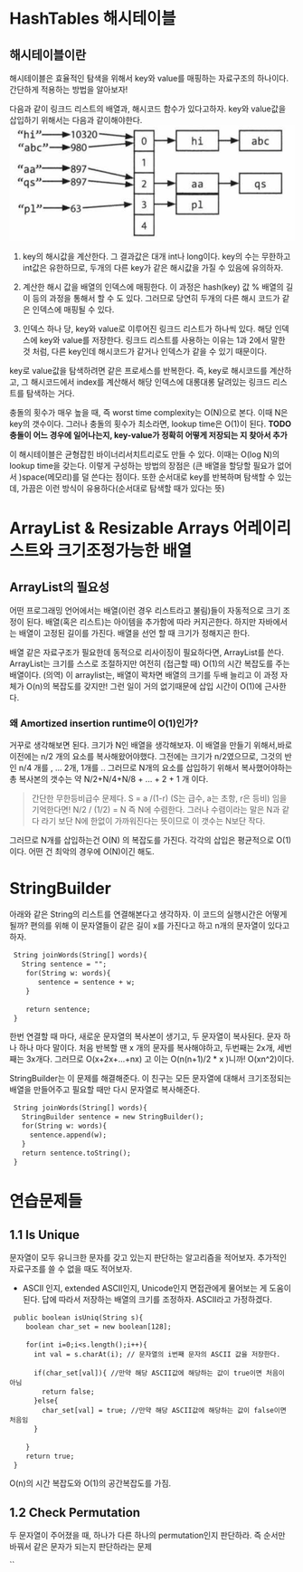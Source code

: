 # HashTables 해시테이블

## 해시테이블이란

해시테이블은 효율적인 탐색을 위해서 key와 value를 매핑하는 자료구조의 하나이다.
간단하게 적용하는 방법을 알아보자!

다음과 같이 링크드 리스트의 배열과, 해시코드 함수가 있다고하자.
key와 value값을 삽입하기 위해서는 다음과 같이해야한다.
![hashtable](hashtable.png)

1. key의 해시값을 계산한다. 그 결과값은 대개 int나 long이다. key의 수는 무한하고 int값은 유한하므로, 두개의 다른 key가 같은 해시값을 가질 수 있음에 유의하자.

2. 계산한 해시 값을 배열의 인덱스에 매핑한다. 이 과정은 hash(key) 값 % 배열의 길이 등의 과정을 통해서 할 수 도 있다. 그러므로 당연히 두개의 다른 해시 코드가 같은 인덱스에 매핑될 수 있다.

3. 인덱스 하나 당, key와 value로 이루어진 링크드 리스트가 하나씩 있다. 해당 인덱스에 key와 value를 저장한다.  링크드 리스트를 사용하는 이유는 1과 2에서 말한 것 처럼, 다른 key인데 해시코드가 같거나 인덱스가 같을 수 있기 때문이다.

key로 value값을 탐색하려면 같은 프로세스를 반복한다.
즉, key로 해시코드를 계산하고, 그 해시코드에서 index를 계산해서 해당 인덱스에 대롱대롱 달려있는 링크드 리스트를 탐색하는 거다.

충돌의 횟수가 매우 높을 때, 즉 worst time complexity는 O(N)으로 본다. 이때 N은 key의 갯수이다.
그러나 충돌의 횟수가 최소라면, lookup time은 O(1)이 된다.
**TODO 충돌이 어느 경우에 일어나는지, key-value가 정확히 어떻게 저장되는 지 찾아서 추가**

이 해시테이블은 균형잡힌 바이너리서치트리로도 만들 수 있다. 이때는 O(log N)의 lookup time을 갖는다. 이렇게 구성하는 방법의 장점은 (큰 배열을 할당할 필요가 없어서 )space(메모리)를 덜 쓴다는 점이다. 또한 순서대로 key를 반복하며 탐색할 수 있는데, 가끔은 이런 방식이 유용하다(순서대로 탐색할 때가 있다는 뜻)


#  ArrayList & Resizable Arrays 어레이리스트와 크기조정가능한 배열


## ArrayList의 필요성
어떤 프로그래밍 언어에서는 배열(이런 경우 리스트라고 불림)들이 자동적으로 크기 조정이 된다. 배열(혹은 리스트)는 아이템을 추가함에 따라 커지곤한다. 하지만 자바에서는 배열이 고정된 길이를 가진다. 배열을 선언 할 때 크기가 정해지곤 한다.

배열 같은 자료구조가 필요한데 동적으로 리사이징이 필요하다면, ArrayList를 쓴다.
ArrayList는 크기를 스스로 조절하지만 여전히 (접근할 때) O(1)의 시간 복잡도를 주는 배열이다.
(의역) 이 arraylist는, 배열이 꽉차면 배열의 크기를 두배 늘리고 이 과정 자체가 O(n)의 복잡도를 갖지만!
그런 일이 거의 없기때문에 삽입 시간이 O(1)에 근사한다.


### 왜 Amortized insertion runtime이 O(1)인가?

거꾸로 생각해보면 된다. 크기가 N인 배열을 생각해보자.
이 배열을 만들기 위해서,바로 이전에는 n/2 개의 요소를 복사해왔어야했다.
그전에는 크기가 n/2였으므로, 그것의 반인 n/4 개를 , ... 2개, 1개를 ..
그러므로 N개의 요소를 삽입하기 위해서 복사했어야하는 총 복사본의 갯수는 약
N/2+N/4+N/8 + ... + 2 + 1 개 이다.

> 간단한 무한등비급수 문제다. S = a /(1-r)   (S는 급수, a는 초항, r은 등비) 임을 기억한다면!
 N/2 / (1/2) = N 즉 N에 수렴한다. 그러나 수렴이라는 말은 N과 같다 라기 보단 N에 한없이 가까워진다는 뜻이므로 이 갯수는 N보단 작다.

그러므로 N개를 삽입하는건 O(N) 의 복잡도를 가진다. 각각의 삽입은 평균적으로 O(1) 이다. 어떤 건 최악의 경우에 O(N)이긴 해도.


# StringBuilder

아래와 같은 String의 리스트를 연결해본다고 생각하자. 이 코드의 실행시간은 어떻게 될까?
편의를 위해 이 문자열들이 같은 길이 x를 가진다고 하고 n개의 문자열이 있다고 하자.

```
 String joinWords(String[] words){
   String sentence = "";
    for(String w: words){
       sentence = sentence + w;
    }

    return sentence;
 }
```

한번 연결할 때 마다, 새로운 문자열의 복사본이 생기고, 두 문자열이 복사된다. 문자 하나 하나 마다 말이다.
처음 반복할 땐 x 개의 문자를 복사해야하고, 두번째는 2x개, 세번째는 3x개다. 그러므로
O(x+2x+...+nx) 고 이는 O(n(n+1)/2 * x )니까! O(xn^2)이다.

StringBuilder는 이 문제를 해결해준다. 이 친구는 모든 문자열에 대해서 크기조정되는 배열을 만들어주고 필요할 때만 다시 문자열로 복사해준다.

```
 String joinWords(String[] words){
   StringBuilder sentence = new StringBuilder();
   for(String w: words){
     sentence.append(w);
   }
   return sentence.toString();
 }
```


# 연습문제들

## 1.1 Is Unique
문자열이 모두 유니크한 문자를 갖고 있는지 판단하는 알고리즘을 적어보자. 추가적인 자료구조를 쓸 수 없을 때도 적어보자.

* ASCII 인지, extended ASCII인지, Unicode인지 면접관에게 물어보는 게 도움이 된다.
답에 따라서 저장하는 배열의 크기를 조정하자. ASCII라고 가정하겠다.

```
 public boolean isUniq(String s){
    boolean char_set = new boolean[128];

    for(int i=0;i<s.length();i++){
      int val = s.charAt(i); // 문자열의 i번째 문자의 ASCII 값을 저장한다.

      if(char_set[val]){ //만약 해당 ASCII값에 해당하는 값이 true이면 처음이 아님
        return false;
      }else{
        char_set[val] = true; //만약 해당 ASCII값에 해당하는 값이 false이면 처음임
      }

    }
    return true;
 }
```

O(n)의 시간 복잡도와 O(1)의 공간복잡도를 가짐.

## 1.2 Check Permutation
두 문자열이 주어졌을 때, 하나가 다른 하나의 permutation인지 판단하라.
즉 순서만 바꿔서 같은 문자가 되는지 판단하라는 문제

``
